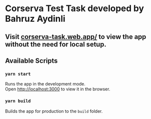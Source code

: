 # Corserva Test Task developed by Bahruz Aydinli

## Visit [corserva-task.web.app/](here) to view the app without the need for local setup.

## Available Scripts

### `yarn start`

Runs the app in the development mode.\
Open [http://localhost:3000](http://localhost:3000) to view it in the browser.

### `yarn build`

Builds the app for production to the `build` folder.
